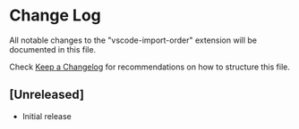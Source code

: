 # Change Log

All notable changes to the "vscode-import-order" extension will be documented in this file.

Check [Keep a Changelog](http://keepachangelog.com/) for recommendations on how to structure this file.

## [Unreleased]

- Initial release